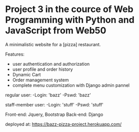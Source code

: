 # Project 3 in the cource of Web Programming with Python and JavaScript from Web50

A minimalistic website for a [pizza] restaurant. 

Features: 
- user authentication and authorization
- user profile and order history
- Dynamic Cart
- Order management system
- complete menu customization with Django admin pannel

regular user: 
-Login: 'bazz'
-Pswd: 'bazz'

staff-member user:
-Login: 'stuff'
-Pswd: 'stuff'

Front-end: Jquery, Bootstrap
Back-end: Django

deployed at: https://bazz-pizza-project.herokuapp.com/




